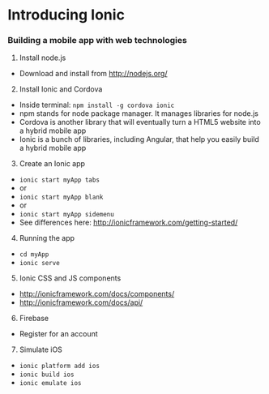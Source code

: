 # Introducing Ionic
### Building a mobile app with web technologies

1. Install node.js
  - Download and install from http://nodejs.org/

2. Install Ionic and Cordova
  - Inside terminal: `npm install -g cordova ionic`
  - npm stands for node package manager. It manages libraries for node.js
  - Cordova is another library that will eventually turn a HTML5 website into a hybrid mobile app
  - Ionic is a bunch of libraries, including Angular, that help you easily build a hybrid mobile app

3. Create an Ionic app
  - `ionic start myApp tabs`
  - or
  - `ionic start myApp blank`
  - or
  - `ionic start myApp sidemenu`
  - See differences here: http://ionicframework.com/getting-started/

4. Running the app
  - `cd myApp`
  - `ionic serve`

5. Ionic CSS and JS components
  - http://ionicframework.com/docs/components/
  - http://ionicframework.com/docs/api/

6. Firebase
  - Register for an account

7. Simulate iOS
  - `ionic platform add ios`
  - `ionic build ios`
  - `ionic emulate ios`
